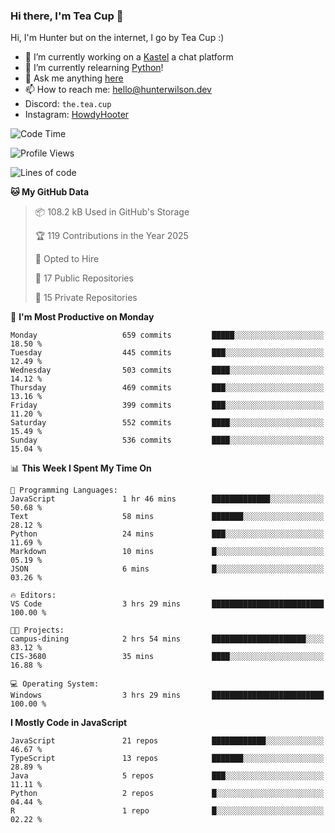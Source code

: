 ### Hi there, I'm Tea Cup 👋 

Hi, I'm Hunter but on the internet, I go by Tea Cup :)

- 🔭 I’m currently working on a [Kastel](https://github.com/KastelApp) a chat platform
- 🌱 I’m currently relearning [Python](https://github.com/TheTeaCup/CIS-3680)!
- 💬 Ask me anything [here](https://github.com/TheTeaCup/TheTeaCup/issues)
- 📫 How to reach me: [hello@hunterwilson.dev](mailto:hello@hunterwilson.dev)
- Discord: `the.tea.cup`
- Instagram: [HowdyHooter](https://instagram.com/HowdyHooter)

<!--START_SECTION:waka-->
![Code Time](http://img.shields.io/badge/Code%20Time-617%20hrs%2059%20mins-blue)

![Profile Views](http://img.shields.io/badge/Profile%20Views-1-blue)

![Lines of code](https://img.shields.io/badge/From%20Hello%20World%20I%27ve%20Written-1.4%20million%20lines%20of%20code-blue)

**🐱 My GitHub Data** 

> 📦 108.2 kB Used in GitHub's Storage 
 > 
> 🏆 119 Contributions in the Year 2025
 > 
> 💼 Opted to Hire
 > 
> 📜 17 Public Repositories 
 > 
> 🔑 15 Private Repositories 
 > 
📅 **I'm Most Productive on Monday** 

```text
Monday                   659 commits         █████░░░░░░░░░░░░░░░░░░░░   18.50 % 
Tuesday                  445 commits         ███░░░░░░░░░░░░░░░░░░░░░░   12.49 % 
Wednesday                503 commits         ████░░░░░░░░░░░░░░░░░░░░░   14.12 % 
Thursday                 469 commits         ███░░░░░░░░░░░░░░░░░░░░░░   13.16 % 
Friday                   399 commits         ███░░░░░░░░░░░░░░░░░░░░░░   11.20 % 
Saturday                 552 commits         ████░░░░░░░░░░░░░░░░░░░░░   15.49 % 
Sunday                   536 commits         ████░░░░░░░░░░░░░░░░░░░░░   15.04 % 
```


📊 **This Week I Spent My Time On** 

```text
💬 Programming Languages: 
JavaScript               1 hr 46 mins        █████████████░░░░░░░░░░░░   50.68 % 
Text                     58 mins             ███████░░░░░░░░░░░░░░░░░░   28.12 % 
Python                   24 mins             ███░░░░░░░░░░░░░░░░░░░░░░   11.69 % 
Markdown                 10 mins             █░░░░░░░░░░░░░░░░░░░░░░░░   05.19 % 
JSON                     6 mins              █░░░░░░░░░░░░░░░░░░░░░░░░   03.26 % 

🔥 Editors: 
VS Code                  3 hrs 29 mins       █████████████████████████   100.00 % 

🐱‍💻 Projects: 
campus-dining            2 hrs 54 mins       █████████████████████░░░░   83.12 % 
CIS-3680                 35 mins             ████░░░░░░░░░░░░░░░░░░░░░   16.88 % 

💻 Operating System: 
Windows                  3 hrs 29 mins       █████████████████████████   100.00 % 
```

**I Mostly Code in JavaScript** 

```text
JavaScript               21 repos            ████████████░░░░░░░░░░░░░   46.67 % 
TypeScript               13 repos            ███████░░░░░░░░░░░░░░░░░░   28.89 % 
Java                     5 repos             ███░░░░░░░░░░░░░░░░░░░░░░   11.11 % 
Python                   2 repos             █░░░░░░░░░░░░░░░░░░░░░░░░   04.44 % 
R                        1 repo              █░░░░░░░░░░░░░░░░░░░░░░░░   02.22 % 
```




<!--END_SECTION:waka-->
